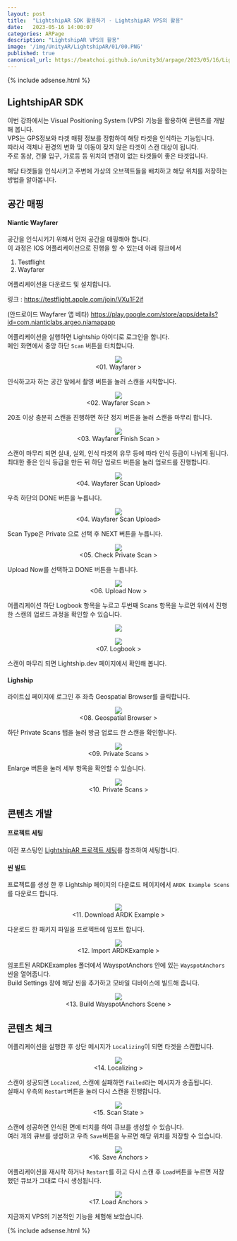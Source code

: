 ```yaml
---
layout: post
title:  "LightshipAR SDK 활용하기 - LightshipAR VPS의 활용"
date:   2023-05-16 14:00:07
categories: ARPage
description: "LightshipAR VPS의 활용"
image: '/img/UnityAR/LightshipAR/01/00.PNG'
published: true
canonical_url: https://beatchoi.github.io/unity3d/arpage/2023/05/16/Lightship5/
---
```

  
  
  {% include adsense.html %}
  
  
## LightshipAR SDK  
이번 강좌에서는 Visual Positioning System (VPS) 기능을 활용하여 콘텐츠를 개발해 봅니다.  
VPS는 GPS정보와 타겟 매핑 정보를 정합하여 해당 타겟을 인식하는 기능입니다.  
따라서 객체나 환경의 변화 및 이동이 잦지 않은 타겟이 스캔 대상이 됩니다.  
주로 동상, 건물 입구, 가로등 등 위치의 변경이 없는 타겟들이 좋은 타겟입니다.  
  
해당 타겟들을 인식시키고 주변에 가상의 오브젝트들을 배치하고 해당 위치를 저장하는 방법을 알아봅니다.  
  
## 공간 매핑  
#### Niantic Wayfarer    
  
공간을 인식시키기 위해서 먼저 공간을 매핑해야 합니다.  
이 과정은 IOS 어플리케이션으로 진행을 할 수 있는데 아래 링크에서  
  
1. Testflight  
2. Wayfarer  
  
어플리케이션을 다운로드 및 설치합니다.  
  
링크 : https://testflight.apple.com/join/VXu1F2jf  

(안드로이드 Wayfarer 앱 베타) https://play.google.com/store/apps/details?id=com.nianticlabs.argeo.niamapapp  
  
  
어플리케이션을 실행하면 Lightship 아이디로 로그인을 합니다.  
메인 화면에서 중앙 하단 `Scan` 버튼을 터치합니다.  
  
<p align="center"><img src="/img/UnityAR/LightshipAR/05/01.png"><br/>
<01. Wayfarer ></p>    
  
인식하고자 하는 공간 앞에서 촬영 버튼을 눌러 스캔을 시작합니다.  
  
<p align="center"><img src="/img/UnityAR/LightshipAR/05/02.png"><br/>
<02. Wayfarer Scan ></p>  
  
20초 이상 충분히 스캔을 진행하면 하단 정지 버튼을 눌러 스캔을 마무리 합니다.  
  
<p align="center"><img src="/img/UnityAR/LightshipAR/05/03.png"><br/>
<03. Wayfarer Finish Scan ></p>  
  
스캔이 마무리 되면 실내, 실외, 인식 타겟의 유무 등에 따라 인식 등급이 나뉘게 됩니다.  
최대한 좋은 인식 등급을 만든 뒤 하단 업로드 버튼을 눌러 업로드를 진행합니다.  
  
<p align="center"><img src="/img/UnityAR/LightshipAR/05/04_1.png"><br/>
<04. Wayfarer Scan Upload></p>  
    
    
우측 하단의 DONE 버튼을 누릅니다.  
  
<p align="center"><img src="/img/UnityAR/LightshipAR/05/04.png"><br/>
<04. Wayfarer Scan Upload></p>  
  
Scan Type은 Private 으로 선택 후 NEXT 버튼을 누릅니다.  
  
<p align="center"><img src="/img/UnityAR/LightshipAR/05/05.png"><br/>
<05. Check Private Scan ></p>  
  
Upload Now를 선택하고 DONE 버튼을 누릅니다.  
  
<p align="center"><img src="/img/UnityAR/LightshipAR/05/06.png"><br/>
<06. Upload Now ></p>  
  
어플리케이션 하단 Logbook 항목을 누르고 두번째 Scans 항목을 누르면 위에서 진행한 스캔의 업로드 과정을 확인할 수 있습니다.  
  
<p align="center"><img src="/img/UnityAR/LightshipAR/05/07.png"><p align="center"><img src="/img/UnityAR/LightshipAR/05/07_1.png"><br/>
<07. Logbook ></p>  
    
  
스캔이 마무리 되면 Lightship.dev 페이지에서 확인해 봅니다.  
  
#### Lighship    
라이트십 페이지에 로그인 후 좌측 Geospatial Browser를 클릭합니다.  
  
<p align="center"><img src="/img/UnityAR/LightshipAR/05/08.png"><br/>
<08. Geospatial Browser ></p>  
  
하단 Private Scans 탭을 눌러 방금 업로드 한 스캔을 확인합니다.  
  
<p align="center"><img src="/img/UnityAR/LightshipAR/05/09.png"><br/>
<09. Private Scans ></p>  
  
Enlarge 버튼을 눌러 세부 항목을 확인할 수 있습니다.  
  
<p align="center"><img src="/img/UnityAR/LightshipAR/05/10.png"><br/>
<10. Private Scans ></p>  
  
  
## 콘텐츠 개발
#### 프로젝트 세팅
  
이전 포스팅인 [LightshipAR 프로젝트 세팅](https://beatchoi.github.io/arpage/2022/08/08/Lightship1/)를 참조하여 세팅합니다.  
    
  
#### 씬 빌드
프로젝트를 생성 한 후 Lightship 페이지의 다운로드 페이지에서 `ARDK Example Scens`를 다운로드 합니다.  
  
<p align="center"><img src="/img/UnityAR/LightshipAR/05/11.png"><br/>
<11. Download ARDK Example ></p>  
    
  
다운로드 한 패키지 파일을 프로젝트에 임포트 합니다.  
  
<p align="center"><img src="/img/UnityAR/LightshipAR/05/12.png"><br/>
<12. Import ARDKExample ></p>  
    

임포트된 ARDKExamples 폴더에서 WayspotAnchors 안에 있는 `WayspotAnchors`씬을 열어줍니다.  
Build Settings 창에 해당 씬을 추가하고 모바일 디바이스에 빌드해 줍니다.  

<p align="center"><img src="/img/UnityAR/LightshipAR/05/13.png"><br/>
<13. Build WayspotAnchors Scene ></p>  
  
  

## 콘텐츠 체크  
  
어플리케이션을 실행한 후 상단 메시지가 `Localizing`이 되면 타겟을 스캔합니다.  
  
<p align="center"><img src="/img/UnityAR/LightshipAR/05/14.png"><br/>
<14. Localizing ></p>    
  
  
스캔이 성공되면 `Localized`, 스캔에 실패하면 `Failed`라는 메시지가 송출됩니다.  
실패시 우측의 `Restart`버튼을 눌러 다시 스캔을 진행합니다. 
  
<p align="center"><img src="/img/UnityAR/LightshipAR/05/15.png"><br/>
<15. Scan State ></p>  
    
  
스캔에 성공하면 인식된 면에 터치를 하여 큐브를 생성할 수 있습니다.  
여러 개의 큐브를 생성하고 우측 `Save`버튼을 누르면 해당 위치를 저장할 수 있습니다.  
  
<p align="center"><img src="/img/UnityAR/LightshipAR/05/16.png"><br/>
<16. Save Anchors ></p>  
    
  
어플리케이션을 재시작 하거나 `Restart`를 하고 다시 스캔 후 `Load`버튼을 누르면 저장했던 큐브가 그대로 다시 생성됩니다.  
  
<p align="center"><img src="/img/UnityAR/LightshipAR/05/17.png"><br/>
<17. Load Anchors ></p>  
    
  
지금까지 VPS의 기본적인 기능을 체험해 보았습니다.  
  
  
  
  
  {% include adsense.html %}
  
  
  
